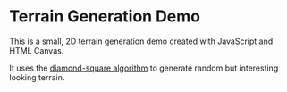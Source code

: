 # Terrain Generation Demo

This is a small, 2D terrain generation demo created with JavaScript and HTML Canvas. 

It uses the [diamond-square algorithm](https://en.wikipedia.org/wiki/Diamond-square_algorithm) to generate random but interesting looking terrain.